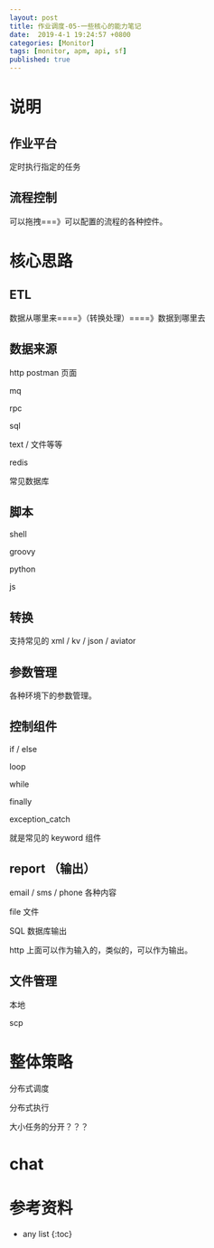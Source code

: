 ```yaml
---
layout: post
title: 作业调度-05-一些核心的能力笔记
date:  2019-4-1 19:24:57 +0800
categories: [Monitor]
tags: [monitor, apm, api, sf]
published: true
---
```


# 说明


## 作业平台

定时执行指定的任务

## 流程控制

可以拖拽===》可以配置的流程的各种控件。


# 核心思路

## ETL

数据从哪里来====》（转换处理）====》数据到哪里去


## 数据来源

http postman 页面

mq

rpc

sql

text / 文件等等

redis

常见数据库

## 脚本

shell

groovy

python

js

## 转换

支持常见的 xml / kv / json / aviator

## 参数管理

各种环境下的参数管理。

## 控制组件

if / else

loop

while

finally

exception_catch

就是常见的 keyword 组件

## report （输出）


email / sms / phone 各种内容

file 文件

SQL  数据库输出

http 上面可以作为输入的，类似的，可以作为输出。

## 文件管理

本地

scp

# 整体策略

分布式调度

分布式执行

大小任务的分开？？？






# chat

## 
# 参考资料

* any list
{:toc}